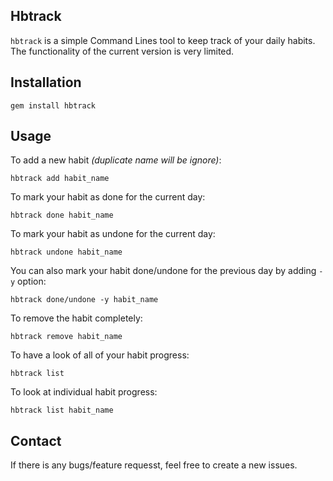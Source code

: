 ## Hbtrack

`hbtrack` is a simple Command Lines tool to keep track of your daily habits. The functionality of the current version is very limited.

## Installation

```
gem install hbtrack
```

## Usage

To add a new habit _(duplicate name will be ignore)_:
```
hbtrack add habit_name
```

To mark your habit as done for the current day:
```
hbtrack done habit_name
```

To mark your habit as undone for the current day:
```
hbtrack undone habit_name
```

You can also mark your habit done/undone for the previous day by adding `-y` option:
```
hbtrack done/undone -y habit_name
```

To remove the habit completely:
```
hbtrack remove habit_name
```

To have a look of all of your habit progress:
```
hbtrack list 
```

To look at individual habit progress:
```
hbtrack list habit_name
```

## Contact
If there is any bugs/feature requesst, feel free to create a new issues.




